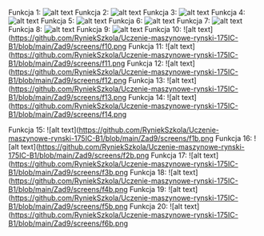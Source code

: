 Funkcja 1:
![alt text](https://github.com/RyniekSzkola/Uczenie-maszynowe-rynski-175IC-B1/blob/main/Zad9/screens/f1.png)
Funkcja 2:
![alt text](https://github.com/RyniekSzkola/Uczenie-maszynowe-rynski-175IC-B1/blob/main/Zad9/screens/f2.png)
Funkcja 3:
![alt text](https://github.com/RyniekSzkola/Uczenie-maszynowe-rynski-175IC-B1/blob/main/Zad9/screens/f3.png)
Funkcja 4:
![alt text](https://github.com/RyniekSzkola/Uczenie-maszynowe-rynski-175IC-B1/blob/main/Zad9/screens/f4.png)
Funkcja 5:
![alt text](https://github.com/RyniekSzkola/Uczenie-maszynowe-rynski-175IC-B1/blob/main/Zad9/screens/f5.png)
Funkcja 6:
![alt text](https://github.com/RyniekSzkola/Uczenie-maszynowe-rynski-175IC-B1/blob/main/Zad9/screens/f6.png)
Funkcja 7:
![alt text](https://github.com/RyniekSzkola/Uczenie-maszynowe-rynski-175IC-B1/blob/main/Zad9/screens/f7.png)
Funkcja 8:
![alt text](https://github.com/RyniekSzkola/Uczenie-maszynowe-rynski-175IC-B1/blob/main/Zad9/screens/f8.png)
Funkcja 9:
![alt text](https://github.com/RyniekSzkola/Uczenie-maszynowe-rynski-175IC-B1/blob/main/Zad9/screens/f9.png)
Funkcja 10:
![alt text](https://github.com/RyniekSzkola/Uczenie-maszynowe-rynski-175IC-B1/blob/main/Zad9/screens/f10.png
Funkcja 11:
![alt text](https://github.com/RyniekSzkola/Uczenie-maszynowe-rynski-175IC-B1/blob/main/Zad9/screens/f11.png
Funkcja 12:
![alt text](https://github.com/RyniekSzkola/Uczenie-maszynowe-rynski-175IC-B1/blob/main/Zad9/screens/f12.png
Funkcja 13:
![alt text](https://github.com/RyniekSzkola/Uczenie-maszynowe-rynski-175IC-B1/blob/main/Zad9/screens/f13.png
Funkcja 14:
![alt text](https://github.com/RyniekSzkola/Uczenie-maszynowe-rynski-175IC-B1/blob/main/Zad9/screens/f14.png

Funkcja 15:
![alt text](https://github.com/RyniekSzkola/Uczenie-maszynowe-rynski-175IC-B1/blob/main/Zad9/screens/f1b.png
Funkcja 16:
![alt text](https://github.com/RyniekSzkola/Uczenie-maszynowe-rynski-175IC-B1/blob/main/Zad9/screens/f2b.png
Funkcja 17:
![alt text](https://github.com/RyniekSzkola/Uczenie-maszynowe-rynski-175IC-B1/blob/main/Zad9/screens/f3b.png
Funkcja 18:
![alt text](https://github.com/RyniekSzkola/Uczenie-maszynowe-rynski-175IC-B1/blob/main/Zad9/screens/f4b.png
Funkcja 19:
![alt text](https://github.com/RyniekSzkola/Uczenie-maszynowe-rynski-175IC-B1/blob/main/Zad9/screens/f5b.png
Funkcja 20:
![alt text](https://github.com/RyniekSzkola/Uczenie-maszynowe-rynski-175IC-B1/blob/main/Zad9/screens/f6b.png

